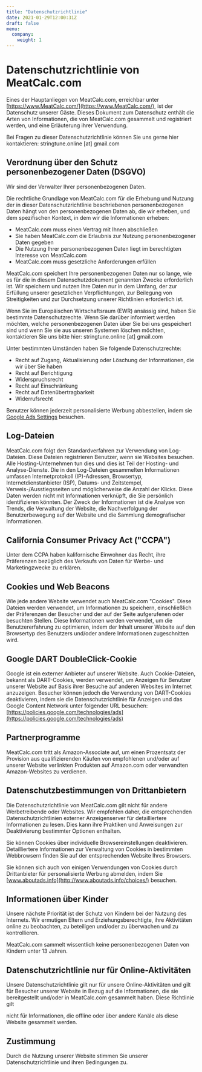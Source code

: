```yaml
---
title: "Datenschutzrichtlinie"
date: 2021-01-29T12:00:31Z
draft: false
menu:
  company:
    weight: 1
---
```


# Datenschutzrichtlinie von MeatCalc.com

Eines der Hauptanliegen von MeatCalc.com, erreichbar unter [https://www.MeatCalc.com/](https://www.MeatCalc.com/), ist der Datenschutz unserer Gäste. Dieses Dokument zum Datenschutz enthält die Arten von Informationen, die von MeatCalc.com gesammelt und registriert werden, und eine Erläuterung ihrer Verwendung.

Bei Fragen zu dieser Datenschutzrichtlinie können Sie uns gerne hier kontaktieren: stringtune.online [at] gmail.com

## Verordnung über den Schutz personenbezogener Daten (DSGVO)

Wir sind der Verwalter Ihrer personenbezogenen Daten.

Die rechtliche Grundlage von MeatCalc.com für die Erhebung und Nutzung der in dieser Datenschutzrichtlinie beschriebenen personenbezogenen Daten hängt von den personenbezogenen Daten ab, die wir erheben, und dem spezifischen Kontext, in dem wir die Informationen erheben:

- MeatCalc.com muss einen Vertrag mit Ihnen abschließen
- Sie haben MeatCalc.com die Erlaubnis zur Nutzung personenbezogener Daten gegeben
- Die Nutzung Ihrer personenbezogenen Daten liegt im berechtigten Interesse von MeatCalc.com
- MeatCalc.com muss gesetzliche Anforderungen erfüllen

MeatCalc.com speichert Ihre personenbezogenen Daten nur so lange, wie es für die in diesem Datenschutzdokument genannten Zwecke erforderlich ist. Wir speichern und nutzen Ihre Daten nur in dem Umfang, der zur Erfüllung unserer gesetzlichen Verpflichtungen, zur Beilegung von Streitigkeiten und zur Durchsetzung unserer Richtlinien erforderlich ist.

Wenn Sie im Europäischen Wirtschaftsraum (EWR) ansässig sind, haben Sie bestimmte Datenschutzrechte. Wenn Sie darüber informiert werden möchten, welche personenbezogenen Daten über Sie bei uns gespeichert sind und wenn Sie sie aus unseren Systemen löschen möchten, kontaktieren Sie uns bitte hier: stringtune.online [at] gmail.com

Unter bestimmten Umständen haben Sie folgende Datenschutzrechte:

- Recht auf Zugang, Aktualisierung oder Löschung der Informationen, die wir über Sie haben
- Recht auf Berichtigung
- Widerspruchsrecht
- Recht auf Einschränkung
- Recht auf Datenübertragbarkeit
- Widerrufsrecht

Benutzer können jederzeit personalisierte Werbung abbestellen, indem sie [Google Ads Settings](https://www.google.com/settings/ads) besuchen.

## Log-Dateien

MeatCalc.com folgt den Standardverfahren zur Verwendung von Log-Dateien. Diese Dateien registrieren Benutzer, wenn sie Websites besuchen. Alle Hosting-Unternehmen tun dies und dies ist Teil der Hosting- und Analyse-Dienste. Die in den Log-Dateien gesammelten Informationen umfassen Internetprotokoll (IP)-Adressen, Browsertyp, Internetdienstanbieter (ISP), Datums- und Zeitstempel, Verweis-/Ausstiegsseiten und möglicherweise die Anzahl der Klicks. Diese Daten werden nicht mit Informationen verknüpft, die Sie persönlich identifizieren könnten. Der Zweck der Informationen ist die Analyse von Trends, die Verwaltung der Website, die Nachverfolgung der Benutzerbewegung auf der Website und die Sammlung demografischer Informationen.

## California Consumer Privacy Act ("CCPA")

Unter dem CCPA haben kalifornische Einwohner das Recht, ihre Präferenzen bezüglich des Verkaufs von Daten für Werbe- und Marketingzwecke zu erklären. 

## Cookies und Web Beacons

Wie jede andere Website verwendet auch MeatCalc.com "Cookies". Diese Dateien werden verwendet, um Informationen zu speichern, einschließlich der Präferenzen der Besucher und der auf der Seite aufgerufenen oder besuchten Stellen. Diese Informationen werden verwendet, um die Benutzererfahrung zu optimieren, indem der Inhalt unserer Website auf den Browsertyp des Benutzers und/oder andere Informationen zugeschnitten wird.

## Google DART DoubleClick-Cookie

Google ist ein externer Anbieter auf unserer Website. Auch Cookie-Dateien, bekannt als DART-Cookies, werden verwendet, um Anzeigen für Benutzer unserer Website auf Basis ihrer Besuche auf anderen Websites im Internet anzuzeigen. Besucher können jedoch die Verwendung von DART-Cookies deaktivieren, indem sie die Datenschutzrichtlinie für Anzeigen und das Google Content Network unter folgender URL besuchen: [https://policies.google.com/technologies/ads](https://policies.google.com/technologies/ads)

## Partnerprogramme

MeatCalc.com tritt als Amazon-Associate auf, um einen Prozentsatz der Provision aus qualifizierenden Käufen von empfohlenen und/oder auf unserer Website verlinkten Produkten auf Amazon.com oder verwandten Amazon-Websites zu verdienen.

## Datenschutzbestimmungen von Drittanbietern

Die Datenschutzrichtlinie von MeatCalc.com gilt nicht für andere Werbetreibende oder Websites. Wir empfehlen daher, die entsprechenden Datenschutzrichtlinien externer Anzeigenserver für detailliertere Informationen zu lesen. Dies kann ihre Praktiken und Anweisungen zur Deaktivierung bestimmter Optionen enthalten.

Sie können Cookies über individuelle Browsereinstellungen deaktivieren. Detailliertere Informationen zur Verwaltung von Cookies in bestimmten Webbrowsern finden Sie auf der entsprechenden Website Ihres Browsers.

Sie können sich auch von einigen Verwendungen von Cookies durch Drittanbieter für personalisierte Werbung abmelden, indem Sie [www.aboutads.info](http://www.aboutads.info/choices/) besuchen.

## Informationen über Kinder

Unsere nächste Priorität ist der Schutz von Kindern bei der Nutzung des Internets. Wir ermutigen Eltern und Erziehungsberechtigte, ihre Aktivitäten online zu beobachten, zu beteiligen und/oder zu überwachen und zu kontrollieren.

MeatCalc.com sammelt wissentlich keine personenbezogenen Daten von Kindern unter 13 Jahren.

## Datenschutzrichtlinie nur für Online-Aktivitäten

Unsere Datenschutzrichtlinie gilt nur für unsere Online-Aktivitäten und gilt für Besucher unserer Website in Bezug auf die Informationen, die sie bereitgestellt und/oder in MeatCalc.com gesammelt haben. Diese Richtlinie gilt

 nicht für Informationen, die offline oder über andere Kanäle als diese Website gesammelt werden.

## Zustimmung

Durch die Nutzung unserer Website stimmen Sie unserer Datenschutzrichtlinie und ihren Bedingungen zu.

